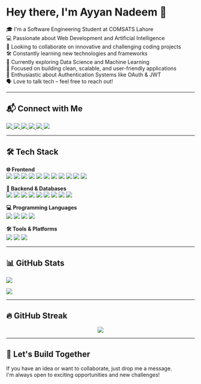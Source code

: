 # Hey there, I'm Ayyan Nadeem 👋

🎓 I'm a Software Engineering Student at COMSATS Lahore  
💻 Passionate about Web Development and Artificial Intelligence  
🤝 Looking to collaborate on innovative and challenging coding projects  
🛠️ Constantly learning new technologies and frameworks  
🌱 Currently exploring Data Science and Machine Learning  
🎯 Focused on building clean, scalable, and user-friendly applications  
🔐 Enthusiastic about Authentication Systems like OAuth & JWT  
🗣️ Love to talk tech – feel free to reach out!

---

## 📬 Connect with Me
<p>
  <a href="mailto:ayyan137a@gmail.com">
    <img src="https://img.shields.io/badge/Email-D14836?style=flat&logo=gmail&logoColor=white"/>
  </a>
  <a href="https://www.linkedin.com/in/ayyan-nadeem-a1bb9795/">
    <img src="https://img.shields.io/badge/LinkedIn-0077B5?style=flat&logo=linkedin&logoColor=white"/>
  </a>
  <a href="https://ayyan-nadeem.netlify.app/">
    <img src="https://img.shields.io/badge/Portfolio-000000?style=flat&logo=html5&logoColor=white"/>
  </a>
  <a href="https://github.com/AyyanNadeem01">
    <img src="https://img.shields.io/badge/GitHub-181717?style=flat&logo=github&logoColor=white"/>
  </a>
  <a href="https://www.facebook.com/OfficialAyyanNadeem/">
    <img src="https://img.shields.io/badge/Facebook-1877F2?style=flat&logo=facebook&logoColor=white"/>
  </a>
  <a href="https://wa.me/923174259244">
    <img src="https://img.shields.io/badge/WhatsApp-25D366?style=flat&logo=whatsapp&logoColor=white"/>
  </a>
</p>

---

## 🛠️ Tech Stack

**🌐 Frontend**  
<img src="https://img.shields.io/badge/-HTML5-E34F26?style=flat&logo=html5&logoColor=white"/>
<img src="https://img.shields.io/badge/-CSS3-1572B6?style=flat&logo=css3"/>
<img src="https://img.shields.io/badge/-JavaScript-F7DF1E?style=flat&logo=javascript&logoColor=black"/>
<img src="https://img.shields.io/badge/-TypeScript-3178C6?style=flat&logo=typescript&logoColor=white"/>
<img src="https://img.shields.io/badge/-React-61DAFB?style=flat&logo=react"/>
<img src="https://img.shields.io/badge/-Axios-5A29E4?style=flat&logo=axios&logoColor=white"/>
<img src="https://img.shields.io/badge/-Bootstrap-563D7C?style=flat&logo=bootstrap"/>
<img src="https://img.shields.io/badge/-TailwindCSS-06B6D4?style=flat&logo=tailwind-css"/>
<img src="https://img.shields.io/badge/-DaisyUI-5A0EF8?style=flat&logo=daisyui&logoColor=white"/>
<img src="https://img.shields.io/badge/-jQuery-0769AD?style=flat&logo=jquery"/>
<img src="https://img.shields.io/badge/-Zustand-4433FF?style=flat&logo=zustand&logoColor=white"/>

**🧠 Backend & Databases**  
<img src="https://img.shields.io/badge/-Node.js-339933?style=flat&logo=node.js"/>
<img src="https://img.shields.io/badge/-Express.js-000000?style=flat&logo=express"/>
<img src="https://img.shields.io/badge/-MongoDB-47A248?style=flat&logo=mongodb"/>
<img src="https://img.shields.io/badge/-SQL%20Server-CC2927?style=flat&logo=microsoft-sql-server"/>
<img src="https://img.shields.io/badge/-RESTful%20APIs-FF6F00?style=flat&logo=api&logoColor=white"/>
<img src="https://img.shields.io/badge/-OAuth2-EB5424?style=flat&logo=auth0&logoColor=white"/>
<img src="https://img.shields.io/badge/-JWT-000000?style=flat&logo=jsonwebtokens&logoColor=white"/>
<img src="https://img.shields.io/badge/-Nodemailer-009688?style=flat&logo=gmail&logoColor=white"/>
<img src="https://img.shields.io/badge/-Twilio-F22F46?style=flat&logo=twilio&logoColor=white"/>

**💻 Programming Languages**  
<img src="https://img.shields.io/badge/-Python-3776AB?style=flat&logo=python"/>
<img src="https://img.shields.io/badge/-Java-007396?style=flat&logo=java"/>
<img src="https://img.shields.io/badge/-C-00599C?style=flat&logo=c"/>
<img src="https://img.shields.io/badge/-C++-00599C?style=flat&logo=c%2B%2B"/>

**🛠 Tools & Platforms**  
<img src="https://img.shields.io/badge/-Git-F05032?style=flat&logo=git"/>
<img src="https://img.shields.io/badge/-GitHub-181717?style=flat&logo=github"/>
<img src="https://img.shields.io/badge/-VS%20Code-007ACC?style=flat&logo=visual-studio-code"/>

---

## 📊 GitHub Stats

<p>
  <img src="https://github-readme-stats.vercel.app/api?username=AyyanNadeem01&show_icons=true&theme=radical"/>
</p>

<p>
  <img src="https://github-readme-stats.vercel.app/api/top-langs/?username=AyyanNadeem01&layout=compact&theme=radical"/>
</p>

---

## 🔥 GitHub Streak

<p align="center">
  <img src="https://streak-stats.demolab.com/?user=AyyanNadeem01&theme=radical"/>
</p>

---

## 🚀 Let's Build Together

If you have an idea or want to collaborate, just drop me a message.  
I'm always open to exciting opportunities and new challenges!
